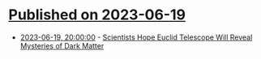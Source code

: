 # [Published on 2023-06-19](index.md)

* [2023-06-19, 20:00:00](https://science.slashdot.org/story/23/06/19/1838206/scientists-hope-euclid-telescope-will-reveal-mysteries-of-dark-matter?utm_source=rss1.0mainlinkanon&utm_medium=feed) - [Scientists Hope Euclid Telescope Will Reveal Mysteries of Dark Matter](https://science.slashdot.org/story/23/06/19/1838206/scientists-hope-euclid-telescope-will-reveal-mysteries-of-dark-matter?utm_source=rss1.0mainlinkanon&utm_medium=feed)
